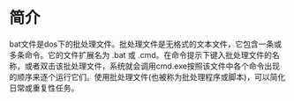 # 简介 #
bat文件是dos下的批处理文件。批处理文件是无格式的文本文件，它包含一条或多条命令。它的文件扩展名为 .bat 或 .cmd。在命令提示下键入批处理文件的名称，或者双击该批处理文件，系统就会调用cmd.exe按照该文件中各个命令出现的顺序来逐个运行它们。使用批处理文件(也被称为批处理程序或脚本)，可以简化日常或重复性任务。
